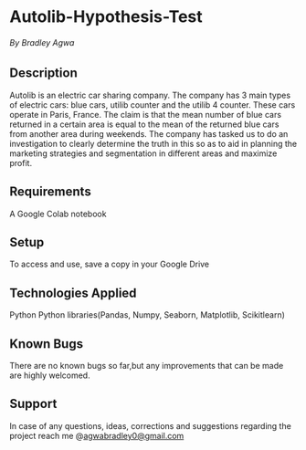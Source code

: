 # Autolib-Hypothesis-Test

###### By Bradley Agwa

## Description
Autolib is an electric car sharing company. The company has 3 main types of electric cars: blue cars, utilib counter and the utilib 4 counter. These cars operate in Paris, France.
The claim is that the mean number of blue cars returned in a certain area is equal to the mean of the returned blue cars from another area during weekends.
The company has tasked us to do an investigation to clearly determine the truth in this so as to aid in planning the marketing strategies and segmentation in different areas and maximize profit.


## Requirements
A Google Colab notebook

## Setup 
To access and use, save a copy in your Google Drive

## Technologies Applied
Python
Python libraries(Pandas, Numpy, Seaborn, Matplotlib, Scikitlearn)

## Known Bugs
There are no known bugs so far,but any improvements that can be made are highly welcomed.

## Support 
In case of any questions, ideas, corrections and suggestions regarding the project reach me @agwabradley0@gmail.com
